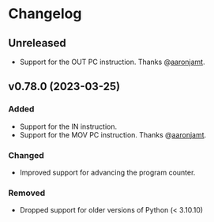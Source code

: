 # Changelog

## Unreleased
- Support for the OUT PC instruction. Thanks @[aaronjamt](https://github.com/aaronjamt).


## v0.78.0 (2023-03-25)

### Added
- Support for the IN instruction.
- Support for the MOV PC instruction. Thanks @[aaronjamt](https://github.com/aaronjamt).

### Changed
- Improved support for advancing the program counter.

### Removed
- Dropped support for older versions of Python (< 3.10.10)
